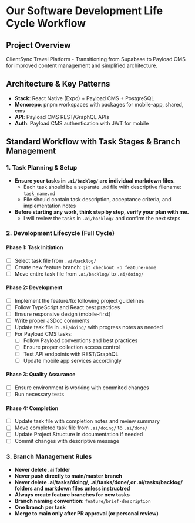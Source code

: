 # Our Software Development Life Cycle Workflow

## Project Overview
ClientSync Travel Platform - Transitioning from Supabase to Payload CMS for improved content management and simplified architecture.

## Architecture & Key Patterns
- **Stack**: React Native (Expo) + Payload CMS + PostgreSQL
- **Monorepo**: pnpm workspaces with packages for mobile-app, shared, cms
- **API**: Payload CMS REST/GraphQL APIs
- **Auth**: Payload CMS authentication with JWT for mobile

## Standard Workflow with Task Stages & Branch Management

### 1. Task Planning & Setup
- **Ensure your tasks in `.ai/backlog/` are individual markdown files.**
  - Each task should be a separate `.md` file with descriptive filename: `task_name.md`
  - File should contain task description, acceptance criteria, and implementation notes
- **Before starting any work, think step by step, verify your plan with me.**
  - I will review the tasks in `.ai/backlog/` and confirm the next steps.

### 2. Development Lifecycle (Full Cycle)

#### Phase 1: Task Initiation
- [ ] Select task file from `.ai/backlog/`
- [ ] Create new feature branch: `git checkout -b feature-name`
- [ ] Move entire task file from `.ai/backlog/` to `.ai/doing/`

#### Phase 2: Development
- [ ] Implement the feature/fix following project guidelines
- [ ] Follow TypeScript and React best practices
- [ ] Ensure responsive design (mobile-first)
- [ ] Write proper JSDoc comments
- [ ] Update task file in `.ai/doing/` with progress notes as needed
- [ ] For Payload CMS tasks:
  - [ ] Follow Payload conventions and best practices
  - [ ] Ensure proper collection access control
  - [ ] Test API endpoints with REST/GraphQL
  - [ ] Update mobile app services accordingly

#### Phase 3: Quality Assurance
- [ ] Ensure environment is working with commited changes
- [ ] Run necessary tests

#### Phase 4: Completion
- [ ] Update task file with completion notes and review summary
- [ ] Move completed task file from `.ai/doing/` to `.ai/done/`
- [ ] Update Project Structure in documentation if needed
- [ ] Commit changes with descriptive message

### 3. Branch Management Rules
- **Never delete .ai folder**
- **Never push directly to main/master branch**
- **Never delete .ai/tasks/doing/, .ai/tasks/done/,or .ai/tasks/backlog/ folders and markdown files unless instructred**
- **Always create feature branches for new tasks**
- **Branch naming convention**: `feature/brief-description`
- **One branch per task**
- **Merge to main only after PR approval (or personal review)**